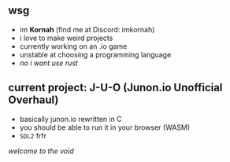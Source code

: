 ## wsg

- im **Kornah** (find me at Discord: imkornah)
- i love to make weird projects
- currently working on an .io game
- unstable at choosing a programming language
- *no i wont use rust*
## current project: J-U-O (Junon.io Unofficial Overhaul)
- basically junon.io rewritten in C
- you should be able to run it in your browser (WASM)
- `SDL2` frfr

*welcome to the void*

